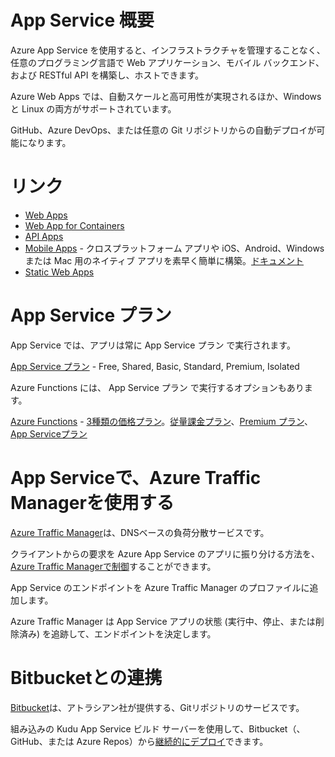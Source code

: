 


# App Service 概要

Azure App Service を使用すると、インフラストラクチャを管理することなく、任意のプログラミング言語で Web アプリケーション、モバイル バックエンド、および RESTful API を構築し、ホストできます。 

Azure Web Apps では、自動スケールと高可用性が実現されるほか、Windows と Linux の両方がサポートされています。

GitHub、Azure DevOps、または任意の Git リポジトリからの自動デプロイが可能になります。 

# リンク

- [Web Apps](https://azure.microsoft.com/ja-jp/services/app-service/web/)
- [Web App for Containers](https://azure.microsoft.com/ja-jp/services/app-service/containers/)
- [API Apps](https://azure.microsoft.com/ja-jp/services/app-service/api/)
- [Mobile Apps](https://azure.microsoft.com/ja-jp/services/app-service/mobile/) - クロスプラットフォーム アプリや iOS、Android、Windows または Mac 用のネイティブ アプリを素早く簡単に構築。[ドキュメント](https://docs.microsoft.com/ja-jp/previous-versions/azure/app-service-mobile/app-service-mobile-value-prop)
- [Static Web Apps](https://azure.microsoft.com/ja-jp/services/app-service/static/)

# App Service プラン

App Service では、アプリは常に App Service プラン で実行されます。

[App Service プラン](https://azure.microsoft.com/ja-jp/pricing/details/app-service/windows/) - Free, Shared, Basic, Standard, Premium, Isolated

Azure Functions には、 App Service プラン で実行するオプションもあります。

[Azure Functions](https://azure.microsoft.com/ja-jp/services/functions/) - [3種類の価格プラン](https://docs.microsoft.com/ja-jp/azure/azure-functions/functions-overview#how-much-does-functions-cost)。[従量課金プラン](https://docs.microsoft.com/ja-jp/azure/azure-functions/functions-scale#consumption-plan)、[Premium プラン](https://docs.microsoft.com/ja-jp/azure/azure-functions/functions-scale#premium-plan)、[App Serviceプラン](https://docs.microsoft.com/ja-jp/azure/azure-functions/functions-scale#app-service-plan)

# App Serviceで、Azure Traffic Managerを使用する

[Azure Traffic Manager](https://azure.microsoft.com/ja-jp/services/traffic-manager/)は、DNSベースの負荷分散サービスです。

クライアントからの要求を Azure App Service のアプリに振り分ける方法を、[Azure Traffic Managerで制御](https://docs.microsoft.com/ja-jp/azure/app-service/web-sites-traffic-manager)することができます。

App Service のエンドポイントを Azure Traffic Manager のプロファイルに追加します。

Azure Traffic Manager は App Service アプリの状態 (実行中、停止、または削除済み) を追跡して、エンドポイントを決定します。

# Bitbucketとの連携

[Bitbucket](https://www.atlassian.com/ja/software/bitbucket)は、アトラシアン社が提供する、Gitリポジトリのサービスです。


組み込みの Kudu App Service ビルド サーバーを使用して、Bitbucket（、GitHub、または Azure Repos）から[継続的にデプロイ](https://docs.microsoft.com/ja-jp/azure/app-service/deploy-continuous-deployment)できます。

